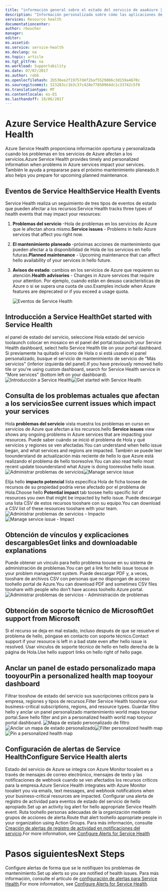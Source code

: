 ```yaml
---
title: "información general sobre el estado del servicio de aaaAzure | Documentos de Microsoft"
description: "Información personalizada sobre cómo las aplicaciones de Azure se ven afectadas por el mantenimiento y los problemas de servicios de Azure actuales y futuros."
services: Resource health
documentationcenter: 
author: rboucher
manager: 
editor: 
ms.assetid: 
ms.service: service-health
ms.devlang: na
ms.topic: article
ms.tgt_pltfrm: na
ms.workload: Supportability
ms.date: 07/07/2017
ms.author: robb
ms.openlocfilehash: 2b536ee2f19757d4f2baf5529866c3d159a4670c
ms.sourcegitcommit: 523283cc1b3c37c428e77850964dc1c33742c5f0
ms.translationtype: MT
ms.contentlocale: es-ES
ms.lasthandoff: 10/06/2017
---
```

# <a name="azure-service-health"></a><span data-ttu-id="b182a-103">Azure Service Health</span><span class="sxs-lookup"><span data-stu-id="b182a-103">Azure Service Health</span></span>
<span data-ttu-id="b182a-104">Azure Service Health proporciona información oportuna y personalizada cuando los problemas en los servicios de Azure afectan a los servicios.</span><span class="sxs-lookup"><span data-stu-id="b182a-104">Azure Service Health provides timely and personalized information when problems in Azure services impact your services.</span></span>  <span data-ttu-id="b182a-105">También le ayuda a prepararse para el próximo mantenimiento planeado.</span><span class="sxs-lookup"><span data-stu-id="b182a-105">It also helps you prepare for upcoming planned maintenance.</span></span>

## <a name="service-health-events"></a><span data-ttu-id="b182a-106">Eventos de Service Health</span><span class="sxs-lookup"><span data-stu-id="b182a-106">Service Health Events</span></span>
<span data-ttu-id="b182a-107">Service Health realiza un seguimiento de tres tipos de eventos de estado que pueden afectar a los recursos:</span><span class="sxs-lookup"><span data-stu-id="b182a-107">Service Health tracks three types of health events that may impact your resources:</span></span>
1. <span data-ttu-id="b182a-108">**Problemas del servicio** -Hola de problemas en los servicios de Azure que le afectan ahora mismo.</span><span class="sxs-lookup"><span data-stu-id="b182a-108">**Service issues** - Problems in hello Azure services that affect you right now.</span></span> 
2. <span data-ttu-id="b182a-109">**El mantenimiento planeado** -próximas acciones de mantenimiento que pueden afectar a la disponibilidad de Hola de los servicios en hello futuras.</span><span class="sxs-lookup"><span data-stu-id="b182a-109">**Planned maintenance** - Upcoming maintenance that can affect hello availability of your services in hello future.</span></span>  
3. <span data-ttu-id="b182a-110">**Avisos de estado**: cambios en los servicios de Azure que requieren su atención.</span><span class="sxs-lookup"><span data-stu-id="b182a-110">**Health advisories** - Changes in Azure services that require your attention.</span></span> <span data-ttu-id="b182a-111">Por ejemplo, cuando están en desuso características de Azure o si se supera una cuota de uso.</span><span class="sxs-lookup"><span data-stu-id="b182a-111">Examples include when Azure features are deprecated or if you exceed a usage quota.</span></span>

    ![Eventos de Service Health](./media/service-health-overview/azure-service-health-overview-7.png)

## <a name="get-started-with-service-health"></a><span data-ttu-id="b182a-113">Introducción a Service Health</span><span class="sxs-lookup"><span data-stu-id="b182a-113">Get started with Service Health</span></span>
<span data-ttu-id="b182a-114">el panel de estado del servicio, seleccione Hola estado del servicio toolaunch colocar en mosaico en el panel del portal.</span><span class="sxs-lookup"><span data-stu-id="b182a-114">toolaunch your Service Health dashboard, select hello Service Health tile on your portal dashboard.</span></span> <span data-ttu-id="b182a-115">Si previamente ha quitado el icono de Hola o si está usando el panel personalizado, busque el servicio de mantenimiento de servicio de "Más servicios" (inferior izquierda del panel).</span><span class="sxs-lookup"><span data-stu-id="b182a-115">If you have previously removed hello tile or you're using custom dashboard, search for Service Health service in "More services" (bottom left on your dashboard).</span></span>
<span data-ttu-id="b182a-116">![Introducción a Service Health](./media/service-health-overview/azure-service-health-overview-1.png)</span><span class="sxs-lookup"><span data-stu-id="b182a-116">![Get started with Service Health](./media/service-health-overview/azure-service-health-overview-1.png)</span></span>

## <a name="see-current-issues-which-impact-your-services"></a><span data-ttu-id="b182a-117">Consulta de los problemas actuales que afectan a los servicios</span><span class="sxs-lookup"><span data-stu-id="b182a-117">See current issues which impact your services</span></span>
<span data-ttu-id="b182a-118">Hola **problemas del servicio** vista muestra los problemas en curso en servicios de Azure que afectan a los recursos.</span><span class="sxs-lookup"><span data-stu-id="b182a-118">hello **Service issues** view shows any ongoing problems in Azure services that are impacting your resources.</span></span> <span data-ttu-id="b182a-119">Puede saber cuándo se inició el problema de Hola y qué servicios y regiones se ven afectadas.</span><span class="sxs-lookup"><span data-stu-id="b182a-119">You can understand when hello issue began, and what services and regions are impacted.</span></span> <span data-ttu-id="b182a-120">También se puede leer toounderstand de actualización más reciente de hello lo que Azure está realizando el problema de hello tooresolve.</span><span class="sxs-lookup"><span data-stu-id="b182a-120">You can also read hello most recent update toounderstand what Azure is doing tooresolve hello issue.</span></span> 
<span data-ttu-id="b182a-121">![Administrar problemas de servicios](./media/service-health-overview/azure-service-health-overview-2.png)</span><span class="sxs-lookup"><span data-stu-id="b182a-121">![Manage service issue](./media/service-health-overview/azure-service-health-overview-2.png)</span></span>

<span data-ttu-id="b182a-122">Elija hello **impacto potencial** lista específica Hola de ficha toosee de recursos de su propiedad podría verse afectado por el problema de Hola.</span><span class="sxs-lookup"><span data-stu-id="b182a-122">Choose hello **Potential impact** tab toosee hello specific list of resources you own that might be impacted by hello issue.</span></span> <span data-ttu-id="b182a-123">Puede descargar una lista CSV de estos recursos tooshare con su equipo.</span><span class="sxs-lookup"><span data-stu-id="b182a-123">You can  download a CSV list of these resources tooshare with your team.</span></span>
<span data-ttu-id="b182a-124">![Administrar problemas de servicios - Impacto](./media/service-health-overview/azure-service-health-overview-4.png)</span><span class="sxs-lookup"><span data-stu-id="b182a-124">![Manage service issue - Impact](./media/service-health-overview/azure-service-health-overview-4.png)</span></span>

## <a name="get-links-and-downloadable-explanations"></a><span data-ttu-id="b182a-125">Obtención de vínculos y explicaciones descargables</span><span class="sxs-lookup"><span data-stu-id="b182a-125">Get links and downloadable explanations</span></span> 
<span data-ttu-id="b182a-126">Puede obtener un vínculo para hello problema toouse en su sistema de administración de problemas.</span><span class="sxs-lookup"><span data-stu-id="b182a-126">You can get a link for hello issue toouse in your problem management system.</span></span> <span data-ttu-id="b182a-127">Puede descargar PDF y, a veces, tooshare de archivos CSV con personas que no dispongan de acceso toohello portal de Azure.</span><span class="sxs-lookup"><span data-stu-id="b182a-127">You can download PDF and sometimes CSV files tooshare with people who don’t have access toohello Azure portal.</span></span>   
![Administrar problemas de servicios - Administración de problemas](./media/service-health-overview/azure-service-health-overview-3.png)

## <a name="get-support-from-microsoft"></a><span data-ttu-id="b182a-129">Obtención de soporte técnico de Microsoft</span><span class="sxs-lookup"><span data-stu-id="b182a-129">Get support from Microsoft</span></span>
<span data-ttu-id="b182a-130">Si el recurso se deja en mal estado, incluso después de que se resuelve el problema de hello, póngase en contacto con soporte técnico.</span><span class="sxs-lookup"><span data-stu-id="b182a-130">Contact support if your resource is left in a bad state even after hello issue is resolved.</span></span>  <span data-ttu-id="b182a-131">Usar vínculos de soporte técnico de hello en hello derecha de la página de Hola.</span><span class="sxs-lookup"><span data-stu-id="b182a-131">Use hello support links on hello right of hello page.</span></span>  

## <a name="pin-a-personalized-health-map-tooyour-dashboard"></a><span data-ttu-id="b182a-132">Anclar un panel de estado personalizado mapa tooyour</span><span class="sxs-lookup"><span data-stu-id="b182a-132">Pin a personalized health map tooyour dashboard</span></span>
<span data-ttu-id="b182a-133">Filtrar tooshow de estado del servicio sus suscripciones críticos para la empresa, regiones y tipos de recursos.</span><span class="sxs-lookup"><span data-stu-id="b182a-133">Filter Service Health tooshow your business-critical subscriptions, regions, and resource types.</span></span> <span data-ttu-id="b182a-134">Guardar filtro hello y anclar un panel personalizado mantenimiento world mapa tooyour portal.</span><span class="sxs-lookup"><span data-stu-id="b182a-134">Save hello filter and pin a personalized health world map tooyour portal dashboard.</span></span> 
<span data-ttu-id="b182a-135">![Mapa de estado personalizado de filtro](./media/service-health-overview/azure-service-health-overview-6a.png)
![Anclar un mapa de estado personalizado](./media/service-health-overview/azure-service-health-overview-6b.png)</span><span class="sxs-lookup"><span data-stu-id="b182a-135">![Filter personalized health map](./media/service-health-overview/azure-service-health-overview-6a.png)
![Pin a personalized health map](./media/service-health-overview/azure-service-health-overview-6b.png)</span></span>

## <a name="configure-service-health-alerts"></a><span data-ttu-id="b182a-136">Configuración de alertas de Service Health</span><span class="sxs-lookup"><span data-stu-id="b182a-136">Configure Service Health alerts</span></span>
<span data-ttu-id="b182a-137">Estado del servicio de Azure se integra con Azure Monitor tooalert es a través de mensajes de correo electrónico, mensajes de texto y las notificaciones de webhook cuando se ven afectados los recursos críticos para la empresa.</span><span class="sxs-lookup"><span data-stu-id="b182a-137">Azure Service Health integrates with Azure Monitor tooalert you via emails, text messages, and webhook notifications when your business-critical resources are impacted.</span></span> <span data-ttu-id="b182a-138">Configurar una alerta de registro de actividad para eventos de estado del servicio de hello apropiado.</span><span class="sxs-lookup"><span data-stu-id="b182a-138">Set up an activity log alert for hello appropriate Service Health event.</span></span> <span data-ttu-id="b182a-139">Ruta toohello personas adecuadas de la organización mediante grupos de acciones de alerta.</span><span class="sxs-lookup"><span data-stu-id="b182a-139">Route that alert toohello appropriate people in your organization using Action Groups.</span></span> <span data-ttu-id="b182a-140">Para más información, consulte [Creación de alertas de registro de actividad en notificaciones del servicio](../monitoring-and-diagnostics/monitoring-activity-log-alerts-on-service-notifications.md).</span><span class="sxs-lookup"><span data-stu-id="b182a-140">For more information, see [Configure Alerts for Service Health](../monitoring-and-diagnostics/monitoring-activity-log-alerts-on-service-notifications.md)</span></span>

# <a name="next-steps"></a><span data-ttu-id="b182a-141">Pasos siguientes</span><span class="sxs-lookup"><span data-stu-id="b182a-141">Next Steps</span></span>
<span data-ttu-id="b182a-142">Configure alertas de forma que se le notifiquen los problemas de mantenimiento.</span><span class="sxs-lookup"><span data-stu-id="b182a-142">Set up alerts so you are notified of health issues.</span></span> <span data-ttu-id="b182a-143">Para más información, consulte el artículo de [configuración de alertas para Service Health](../monitoring-and-diagnostics/monitoring-activity-log-alerts-on-service-notifications.md).</span><span class="sxs-lookup"><span data-stu-id="b182a-143">For more information, see [Configure Alerts for Service Health](../monitoring-and-diagnostics/monitoring-activity-log-alerts-on-service-notifications.md).</span></span> 